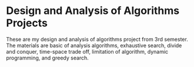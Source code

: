# Design and Analysis of Algorithms Projects
These are my design and analysis of algorithms project from 3rd semester. The materials are basic of analysis algorithms, exhaustive search, divide and conquer, time-space trade off, limitation of algorithm, dynamic programming, and greedy search.

